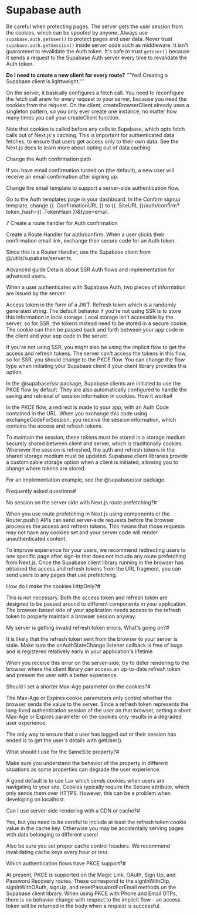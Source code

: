 # Supabase auth

Be careful when protecting pages. The server gets the user session from the cookies, which can be spoofed by anyone.
Always use `supabase.auth.getUser()` to protect pages and user data.
Never trust `supabase.auth.getSession()` inside server code such as middleware. It isn't guaranteed to revalidate the Auth token.
It's safe to trust `getUser()` because it sends a request to the Supabase Auth server every time to revalidate the Auth token.

**Do I need to create a new client for every route?**
'''Yes! Creating a Supabase client is lightweight.'''

On the server, it basically configures a fetch call. You need to reconfigure the fetch call anew for every request to your server, because you need the cookies from the request.
On the client, createBrowserClient already uses a singleton pattern, so you only ever create one instance, no matter how many times you call your createClient function.


Note that cookies is called before any calls to Supabase, which opts fetch calls out of Next.js's caching. This is important for authenticated data fetches, to ensure that users get access only to their own data.
See the Next.js docs to learn more about opting out of data caching.

Change the Auth confirmation path

If you have email confirmation turned on (the default), a new user will receive an email confirmation after signing up.

Change the email template to support a server-side authentication flow.

Go to the Auth templates page in your dashboard. In the Confirm signup template, change {{ .ConfirmationURL }} to {{ .SiteURL }}/auth/confirm?token_hash={{ .TokenHash }}&type=email.

7
Create a route handler for Auth confirmation

Create a Route Handler for auth/confirm. When a user clicks their confirmation email link, exchange their secure code for an Auth token.

Since this is a Router Handler, use the Supabase client from @/utils/supabase/server.ts.


Advanced guide
Details about SSR Auth flows and implementation for advanced users.


When a user authenticates with Supabase Auth, two pieces of information are issued by the server:

Access token in the form of a JWT.
Refresh token which is a randomly generated string.
The default behavior if you're not using SSR is to store this information in local storage. Local storage isn't accessible by the server, so for SSR, the tokens instead need to be stored in a secure cookie. The cookie can then be passed back and forth between your app code in the client and your app code in the server.

If you're not using SSR, you might also be using the implicit flow to get the access and refresh tokens. The server can't access the tokens in this flow, so for SSR, you should change to the PKCE flow. You can change the flow type when initiating your Supabase client if your client library provides this option.

In the @supabase/ssr package, Supabase clients are initiated to use the PKCE flow by default. They are also automatically configured to handle the saving and retrieval of session information in cookies.
How it works#

In the PKCE flow, a redirect is made to your app, with an Auth Code contained in the URL. When you exchange this code using exchangeCodeForSession, you receive the session information, which contains the access and refresh tokens.

To maintain the session, these tokens must be stored in a storage medium securely shared between client and server, which is traditionally cookies. Whenever the session is refreshed, the auth and refresh tokens in the shared storage medium must be updated. Supabase client libraries provide a customizable storage option when a client is initiated, allowing you to change where tokens are stored.

For an implementation example, see the @supabase/ssr package.

Frequently asked questions#

No session on the server side with Next.js route prefetching?#

When you use route prefetching in Next.js using <Link href="/..."> components or the Router.push() APIs can send server-side requests before the browser processes the access and refresh tokens. This means that those requests may not have any cookies set and your server code will render unauthenticated content.

To improve experience for your users, we recommend redirecting users to one specific page after sign-in that does not include any route prefetching from Next.js. Once the Supabase client library running in the browser has obtained the access and refresh tokens from the URL fragment, you can send users to any pages that use prefetching.

How do I make the cookies HttpOnly?#

This is not necessary. Both the access token and refresh token are designed to be passed around to different components in your application. The browser-based side of your application needs access to the refresh token to properly maintain a browser session anyway.

My server is getting invalid refresh token errors. What's going on?#

It is likely that the refresh token sent from the browser to your server is stale. Make sure the onAuthStateChange listener callback is free of bugs and is registered relatively early in your application's lifetime

When you receive this error on the server-side, try to defer rendering to the browser where the client library can access an up-to-date refresh token and present the user with a better experience.

Should I set a shorter Max-Age parameter on the cookies?#

The Max-Age or Expires cookie parameters only control whether the browser sends the value to the server. Since a refresh token represents the long-lived authentication session of the user on that browser, setting a short Max-Age or Expires parameter on the cookies only results in a degraded user experience.

The only way to ensure that a user has logged out or their session has ended is to get the user's details with getUser().

What should I use for the SameSite property?#

Make sure you understand the behavior of the property in different situations as some properties can degrade the user experience.

A good default is to use Lax which sends cookies when users are navigating to your site. Cookies typically require the Secure attribute, which only sends them over HTTPS. However, this can be a problem when developing on localhost.

Can I use server-side rendering with a CDN or cache?#

Yes, but you need to be careful to include at least the refresh token cookie value in the cache key. Otherwise you may be accidentally serving pages with data belonging to different users!

Also be sure you set proper cache control headers. We recommend invalidating cache keys every hour or less.

Which authentication flows have PKCE support?#

At present, PKCE is supported on the Magic Link, OAuth, Sign Up, and Password Recovery routes. These correspond to the signInWithOtp, signInWithOAuth, signUp, and resetPasswordForEmail methods on the Supabase client library. When using PKCE with Phone and Email OTPs, there is no behavior change with respect to the implicit flow - an access token will be returned in the body when a request is successful.